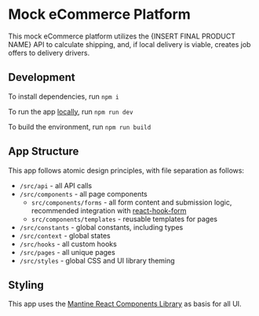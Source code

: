 # Mock eCommerce Platform

This mock eCommerce platform utilizes the {INSERT FINAL PRODUCT NAME} API to calculate shipping, and, if local delivery is viable, creates job offers to delivery drivers.

## Development

To install dependencies, run
`npm i`

To run the app [locally](http://localhost:5173/), run
`npm run dev`

To build the environment, run
`npm run build`

## App Structure

This app follows atomic design principles, with file separation as follows:

- `/src/api` - all API calls
- `/src/components` - all page components
  - `src/components/forms` - all form content and submission logic, recommended integration with [react-hook-form](https://www.react-hook-form.com/)
  - `src/components/templates` - reusable templates for pages
- `/src/constants` - global constants, including types
- `/src/context` - global states
- `/src/hooks` - all custom hooks
- `/src/pages` - all unique pages
- `/src/styles` - global CSS and UI library theming

## Styling

This app uses the [Mantine React Components Library](https://mantine.dev/) as basis for all UI.
